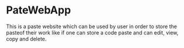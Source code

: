 # PateWebApp
This is a paste website which can be used by user in order to store the pasteof their work like if one can store a code paste and can edit, view, copy and delete. 
